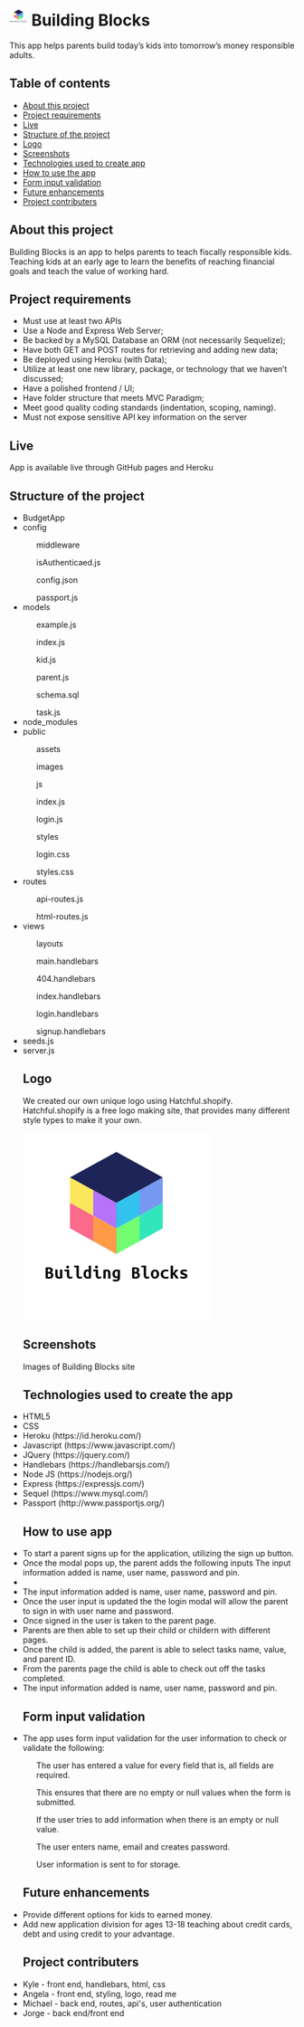 # ![Image of logo](BudgetApp/public/assets/images/favicon.png) Building Blocks

This app helps parents build today’s kids into tomorrow’s money responsible adults. 

## Table of contents

* [About this project](#about-this-project)
* [Project requirements](#project-requirements)
* [Live](#live)
* [Structure of the project](#structure-of-the-project)
* [Logo](#logo)
* [Screenshots](#screenshots)
* [Technologies used to create app](#technologies-used)
* [How to use the app](#how-to-use-app)
* [Form input validation](#form-input-validation)
* [Future enhancements](#future-enhancements)
* [Project contributers](#project-contributers)

## <a name="about-this-project"></a> About this project
Building Blocks is an app to helps parents to teach fiscally responsible kids.  Teaching kids at an early age to learn the benefits of reaching financial goals and teach the value of working hard. 

## <a name="project-requirements"></a> Project requirements

* Must use at least two APIs
* Use a Node and Express Web Server;
* Be backed by a MySQL Database an ORM (not necessarily Sequelize);
* Have both GET and POST routes for retrieving and adding new data;
* Be deployed using Heroku (with Data);
* Utilize at least one new library, package, or technology that we haven’t discussed;
* Have a polished frontend / UI;
* Have folder structure that meets MVC Paradigm;
* Meet good quality coding standards (indentation, scoping, naming).
* Must not expose sensitive API key information on the server

## <a name="live"></a> Live
App is available live through GitHub pages and Heroku

## <a name="structure-of-the-project"></a> Structure of the project
<ul>
<li>BudgetApp</li>
<li>config</li>
    <ol>middleware</ol>
        <ol>isAuthenticaed.js</ol>
    <ol>config.json</ol>
    <ol>passport.js</ol>
<li>models</li>
    <ol>example.js</ol>
    <ol>index.js</ol>
    <ol>kid.js</ol>
    <ol>parent.js</ol>
    <ol>schema.sql</ol>
    <ol>task.js</ol>
<li>node_modules</li>    
<li>public</li>
    <ol>assets</ol>
    <ul> images</ul>
    <ul>js</ul>
        <ol>index.js</ol>
        <ol>login.js</ol>
    <ul> styles</ul>
        <ol>login.css</ol>
        <ol>styles.css</ol>
<li>routes</li>
    <ul>api-routes.js</ul>
    <ul>html-routes.js</ul>
<li>views</li>
    <ul>layouts</ul>
    <ul>main.handlebars</ul>
    <ul>404.handlebars</ul>
    <ul>index.handlebars</ul> 
    <ul>login.handlebars</ul>
    <ul>signup.handlebars</ul>  
<li>seeds.js</li>
<li>server.js</li>


## <a name="logo"></a> Logo
We created our own unique logo using Hatchful.shopify. Hatchful.shopify is a free logo making site, that provides many different style types to make it your own.

![Image of logo](BudgetApp/public/assets/images/pinterest_profile_image.png)


## <a name="screenshots"></a> Screenshots
Images of Building Blocks site


## <a name="technologies-used"></a> Technologies used to create the app
<li>HTML5</li>
<li>CSS</li>
<li>Heroku (https://id.heroku.com/)</li>
<li>Javascript (https://www.javascript.com/)</li>
<li>JQuery (https://jquery.com/)</li>
<li>Handlebars (https://handlebarsjs.com/)</li>
<li>Node JS (https://nodejs.org/)</li>
<li>Express (https://expressjs.com/)</li>
<li>Sequel (https://www.mysql.com/)</li>
<li>Passport (http://www.passportjs.org/)</li>


## <a name="how-to-use-app"></a> How to use app
<li>To start a parent signs up for the application, utilizing the sign up button.</li>
<li>Once the modal pops up, the parent adds the following inputs The input information added is name, user name, password and pin.<li>
<li>The input information added is name, user name, password and pin.</li>
<li>Once the user input is updated the the login modal will allow the parent to sign in with user name and password.</li>
<li>Once signed in the user is taken to the parent page.</li>
<li>Parents are then able to set up their child or childern with different pages.</li> 
<li>Once the child is added, the parent is able to select tasks name, value, and parent ID.</li>
<li>From the parents page the child is able to check out off the tasks completed.</li>
<li>The input information added is name, user name, password and pin.</li>

## <a name="form-input-validation"></a> Form input validation
<li>The app uses form input validation for the user information to check or validate the following:</li>

<ul>The user has entered a value for every field that is, all fields are required.</ul>
<ul>This ensures that there are no empty or null values when the form is submitted.</ul> 
<ul>If the user tries to add information when there is an empty or null value.</ul>
<ul>The user enters name, email and creates password.</ul>
<ul>User information is sent to  for storage.</ul>

## <a name="future-enhancements"></a> Future enhancements
<li>Provide different options for kids to earned money.</li>
<li>Add new application division for ages 13-18 teaching about credit cards, debt and using credit to your advantage.</li>

## <a name="project-contributers"></a> Project contributers
<li>Kyle - front end, handlebars, html, css</li>
<li>Angela - front end, styling, logo, read me</li>
<li>Michael - back end, routes, api's, user authentication</li>
<li>Jorge - back end/front end</li>